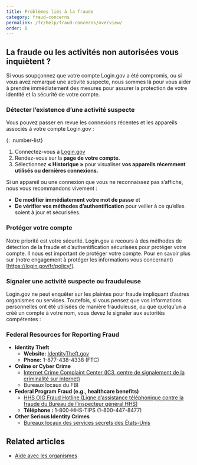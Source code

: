 ```yaml
---
title: Problèmes liés à la fraude 
category: fraud-concerns
permalink: /fr/help/fraud-concerns/overview/
order: 0
---
```

## La fraude ou les activités non autorisées vous inquiètent ?
Si vous soupçonnez que votre compte Login.gov a été compromis, ou si vous avez remarqué une activité suspecte, nous sommes là pour vous aider à prendre immédiatement des mesures pour assurer la protection de votre identité et la sécurité de votre compte.

### Détecter l’existence d’une activité suspecte
Vous pouvez passer en revue les connexions récentes et les appareils associés à votre compte Login.gov :

{: .number-list}
1. Connectez-vous à [Login.gov](https://secure.login.gov/fr/)
2. Rendez-vous sur la **page de votre compte.**
3. Sélectionnez **« Historique »** pour visualiser **vos appareils récemment utilisés ou dernières connexions.**

Si un appareil ou une connexion que vous ne reconnaissez pas s’affiche, nous vous recommandons vivement :
   * **De modifier immédiatement votre mot de passe** et
   * **De vérifier vos méthodes d’authentification** pour veiller à ce qu’elles soient à jour et sécurisées.

### Protéger votre compte
Notre priorité est votre sécurité. Login.gov a recours à des méthodes de détection de la fraude et d’authentification sécurisées pour protéger votre compte. Il nous est important de protéger votre compte. Pour en savoir plus sur (notre engagement à protéger les informations vous concernant)[https://login.gov/fr/policy/].

### Signaler une activité suspecte ou frauduleuse
Login.gov ne peut enquêter sur les plaintes pour fraude impliquant d’autres organismes ou services. Toutefois, si vous pensez que vos informations personnelles ont été utilisées de manière frauduleuse, ou que quelqu’un a créé un compte à votre nom, vous devez le signaler aux autorités compétentes :

### Federal Resources for Reporting Fraud
   * **Identity Theft**
      * **Website:** [IdentityTheft.gov](http://identitytheft.gov/)
      * **Phone:** 1-877-438-4338 (FTC)
   * **Online or Cyber Crime**
      * [Internet Crime Complaint Center (IC3, centre de signalement de la criminalité sur internet)](https://www.ic3.gov/)
      * Bureaux locaux du FBI
   * **Federal Program Fraud (e.g., healthcare benefits)**
      * [HHS OIG Fraud Hotline (Ligne d’assistance téléphonique contre la fraude du Bureau de l’inspecteur général HHS)](https://oig.hhs.gov/fraud/report-fraud/)
      * **Téléphone :** 1-800-HHS-TIPS (1-800-447-8477)
   * **Other Serious Identity Crimes**
      * [Bureaux locaux des services secrets des États-Unis](https://www.secretservice.gov/contact/field-offices/)

## Related articles

* [Aide avec les organismes](/fr/help/specific-agencies/overview/)

